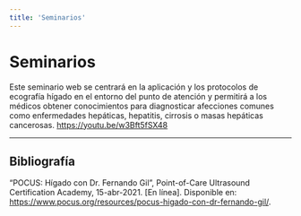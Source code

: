 ```yaml
---
title: 'Seminarios'
---
```


# Seminarios

Este seminario web se centrará en la aplicación y los protocolos de ecografía hígado en el entorno del punto de atención y permitirá a los médicos obtener conocimientos para diagnosticar afecciones comunes como enfermedades hepáticas, hepatitis, cirrosis o masas hepáticas cancerosas.
https://youtu.be/w3Bft5fSX48 


---
## Bibliografía
“POCUS: Hígado con Dr. Fernando Gil”, Point-of-Care Ultrasound Certification Academy, 15-abr-2021. [En línea]. Disponible en: https://www.pocus.org/resources/pocus-higado-con-dr-fernando-gil/.
